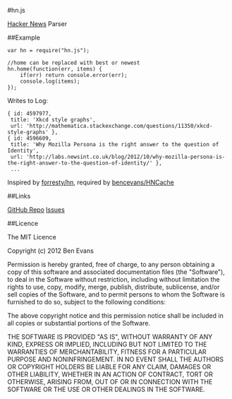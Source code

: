 #hn.js



[Hacker News](http://news.ycombinator.com) Parser

##Example

	var hn = require("hn.js");
	
	//home can be replaced with best or newest
	hn.home(function(err, items) {
		if(err) return console.error(err);
		console.log(items);
	});

Writes to Log:

	{ id: 4597977,
	 title: 'Xkcd style graphs',
	 url: 'http://mathematica.stackexchange.com/questions/11350/xkcd-style-graphs' },
	{ id: 4596609,
	 title: 'Why Mozilla Persona is the right answer to the question of Identity',
	 url: 'http://labs.newsint.co.uk/blog/2012/10/why-mozilla-persona-is-the-right-answer-to-the-question-of-identity/' },
	 ...


Inspired by [forresty/hn](https://github.com/forresty/hn), required by [bencevans/HNCache](https://github.com/bencevans/HNCache)

##Links

[GitHub Repo](https://github.com/bencevans/hn.js)
[Issues](https://github.com/bencevans/hn.js/issues)

##Licence

The MIT Licence

Copyright (c) 2012 Ben Evans

Permission is hereby granted, free of charge, to any person obtaining
a copy of this software and associated documentation files (the
"Software"), to deal in the Software without restriction, including
without limitation the rights to use, copy, modify, merge, publish,
distribute, sublicense, and/or sell copies of the Software, and to
permit persons to whom the Software is furnished to do so, subject to
the following conditions:

The above copyright notice and this permission notice shall be
included in all copies or substantial portions of the Software.

THE SOFTWARE IS PROVIDED "AS IS", WITHOUT WARRANTY OF ANY KIND,
EXPRESS OR IMPLIED, INCLUDING BUT NOT LIMITED TO THE WARRANTIES OF
MERCHANTABILITY, FITNESS FOR A PARTICULAR PURPOSE AND
NONINFRINGEMENT. IN NO EVENT SHALL THE AUTHORS OR COPYRIGHT HOLDERS BE
LIABLE FOR ANY CLAIM, DAMAGES OR OTHER LIABILITY, WHETHER IN AN ACTION
OF CONTRACT, TORT OR OTHERWISE, ARISING FROM, OUT OF OR IN CONNECTION
WITH THE SOFTWARE OR THE USE OR OTHER DEALINGS IN THE SOFTWARE.